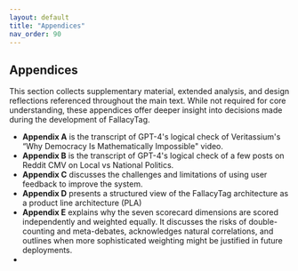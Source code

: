 ```yaml
---
layout: default
title: "Appendices"
nav_order: 90
---
```


## Appendices

This section collects supplementary material, extended analysis, and design reflections referenced throughout the main text. While not required for core understanding, these appendices offer deeper insight into decisions made during the development of FallacyTag.

- **Appendix A** is the transcript of GPT-4's logical check of Veritassium's “Why Democracy Is Mathematically Impossible" video.
- **Appendix B** is the transcript of GPT-4's logical check of a few posts on Reddit CMV on Local vs National Politics.
- **Appendix C** discusses the challenges and limitations of using user feedback to improve the system.
- **Appendix D** presents a structured view of the FallacyTag architecture as a product line architecture (PLA)
- **Appendix E** explains why the seven scorecard dimensions are scored independently and weighted equally. It discusses the risks of double-counting and meta-debates, acknowledges natural correlations, and outlines when more sophisticated weighting might be justified in future deployments.
- 